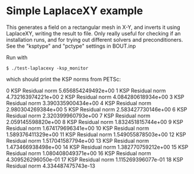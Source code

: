 Simple LaplaceXY example
========================

This generates a field on a rectangular mesh in X-Y, and inverts it
using LaplaceXY, writing the result to file. Only really useful for
checking if an installation runs, and for trying out different solvers
and preconditioners. See the "ksptype" and "pctype" settings in BOUT.inp

Run with

    $ ./test-laplacexy -ksp_monitor

which should print the KSP norms from PETSc:

  0 KSP Residual norm 5.656854249492e+00 
  1 KSP Residual norm 4.732163974221e+00 
  2 KSP Residual norm 4.084280618934e+00 
  3 KSP Residual norm 3.390335900434e+00 
  4 KSP Residual norm 2.980304269384e+00 
  5 KSP Residual norm 2.583427730146e+00 
  6 KSP Residual norm 2.320399960793e+00 
  7 KSP Residual norm 2.059145598820e+00 
  8 KSP Residual norm 1.832451815744e+00 
  9 KSP Residual norm 1.674179696341e+00 
 10 KSP Residual norm 1.589376411329e+00 
 11 KSP Residual norm 1.549055878503e+00 
 12 KSP Residual norm 1.517041587794e+00 
 13 KSP Residual norm 1.473466938498e+00 
 14 KSP Residual norm 1.382770759212e+00 
 15 KSP Residual norm 1.080408049371e+00 
 16 KSP Residual norm 4.309526296050e-01 
 17 KSP Residual norm 1.115269396077e-01 
 18 KSP Residual norm 4.334487475743e-13 

